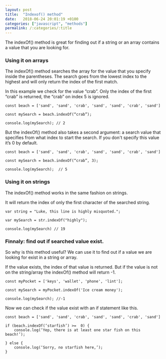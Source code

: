 ```yaml
---
layout: post
title:  "Indexof() method"
date:   2018-06-24 20:01:19 +0100
categories: ["javascript", "methods"]
permalink: /:categories/:title
---
```


The indexOf() method is great for finding out if a string or an array contains a value that you are looking for.

### Using it on arrays

The indexOf() method searches the array for the value that you specify inside the parentheses. The search goes from the lowest index to the highest and will only return the index of the first match.

In this example we check for the value “crab”. Only the index of the first “crab” is returned, the “crab” on index 5 is ignored.
```
const beach = ['sand', 'sand', 'crab', 'sand', 'sand', 'crab', 'sand']

const mySearch = beach.indexOf(“crab”);

console.log(mySearch); // 2
```
But the indexOf() method also takes a second argument: a search value that specifies from what index to start the search. If you don't specify this value it’s 0 by default.
```
const beach = ['sand', 'sand', 'crab', 'sand', 'sand', 'crab', 'sand']

const mySearch = beach.indexOf(“crab”, 3);

console.log(mySearch);  // 5
```
### Using it on strings

The indexOf() method works in the same fashion on strings.

It will return the index of only the first character of the searched string.
```
var string = "Luke, this line is highly misquoted.";

var mySearch = str.indexOf("highly");

console.log(mySearch) // 19
```
### Finnaly: find out if searched value exist.

So why is this method useful? We can use it to find out if a value we are looking for exist in a string or array.

If the value exists, the index of that value is returned. But if the value is not on the string/array the indexOf() method will return -1.
```
const myPocket = ['keys', 'wallet', 'phone', 'lint'];

const mySearch = myPocket.indexOf('Ice cream money');

console.log(mySearch); //-1
```
Now we can check if the value exist with an if statement like this.

```
const beach = ['sand', 'sand', 'crab', 'sand', 'sand', 'crab', 'sand']

if (beach.indexOf(‘starfish’) >=  0) {
	console.log(‘Yep, there is at least one star fish on this beach!’);

} else {
	console.log(‘Sorry, no starfish here,’);
}
```